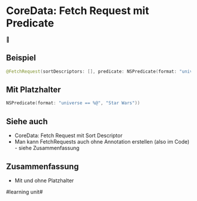 # CoreData: Fetch Request mit Predicate
🐶

## Beispiel
```swift
@FetchRequest(sortDescriptors: [], predicate: NSPredicate(format: "universe == 'Star Wars'")) var ships: FetchedResults<Ship>
```

## Mit Platzhalter
```swift
NSPredicate(format: "universe == %@", "Star Wars"))
```

## Siehe auch
- CoreData: Fetch Request mit Sort Descriptor
- Man kann FetchRequests auch ohne Annotation erstellen (also im Code) - siehe Zusammenfassung

## Zusammenfassung
- Mit und ohne Platzhalter

#learning unit#